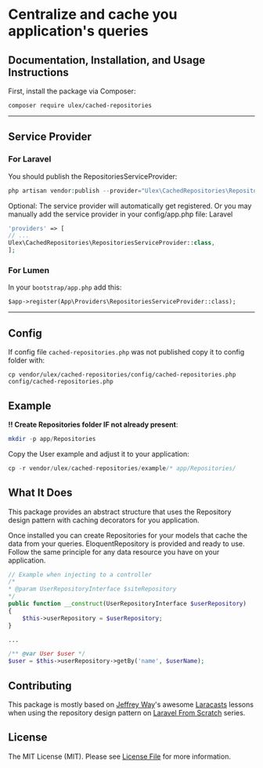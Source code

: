 # Centralize and cache you application's queries

## Documentation, Installation, and Usage Instructions

First, install the package via Composer:
```
composer require ulex/cached-repositories
```

------------------------------------------
<h2> Service Provider </h2>
<h3>For Laravel</h3>

You should publish the RepositoriesServiceProvider:
```php
php artisan vendor:publish --provider="Ulex\CachedRepositories\RepositoriesServiceProvider"
```

Optional: The service provider will automatically get registered. Or you may manually add the service provider in your config/app.php file:
Laravel
```php
'providers' => [
// ...
Ulex\CachedRepositories\RepositoriesServiceProvider::class,
];
```
<h3>For Lumen</h3>

In your `bootstrap/app.php` add this:
```
$app->register(App\Providers\RepositoriesServiceProvider::class);
```

---------------

<h2> Config </h2>

If config file `cached-repositories.php` was not published copy it to config folder with:
```
cp vendor/ulex/cached-repositories/config/cached-repositories.php config/cached-repositories.php
```

<h2> Example </h2>

<b>!! Create Repositories folder IF not already present</b>:
```php
mkdir -p app/Repositories
```
Copy the User example and adjust it to your application:
```php
cp -r vendor/ulex/cached-repositories/example/* app/Repositories/
```


## What It Does
This package provides an abstract structure that uses the Repository design pattern with caching decorators for you application.

Once installed you can create Repositories for your models that cache the data from your queries.
EloquentRepository is provided and ready to use. Follow the same principle for any data resource you have on your application.

```php
// Example when injecting to a controller 
/*
* @param UserRepositoryInterface $siteRepository
*/
public function __construct(UserRepositoryInterface $userRepository)
{
    $this->userRepository = $userRepository;
}

...

/** @var User $user */
$user = $this->userRepository->getBy('name', $userName);
```

## Contributing

This package is mostly based on [Jeffrey Way](https://twitter.com/jeffrey_way)'s awesome [Laracasts](https://laracasts.com) lessons
when using the repository design pattern on [Laravel From Scratch](https://laracasts.com/series/laravel-6-from-scratch) series.


## License

The MIT License (MIT). Please see [License File](LICENSE.md) for more information.
